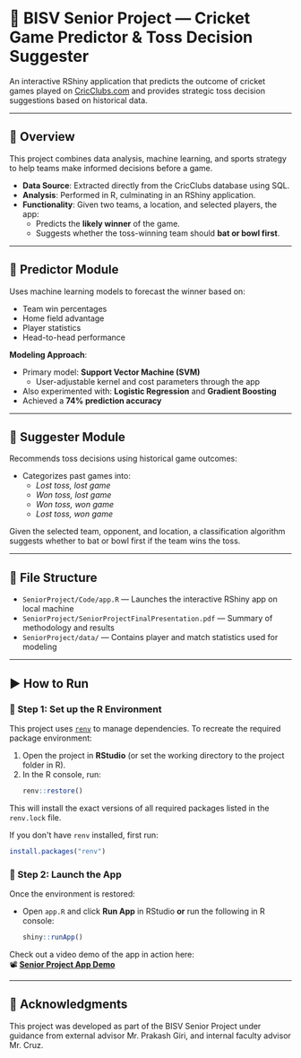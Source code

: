 # 🎯 BISV Senior Project — Cricket Game Predictor & Toss Decision Suggester

An interactive RShiny application that predicts the outcome of cricket games played on [CricClubs.com](https://cricclubs.com) and provides strategic toss decision suggestions based on historical data.

---

## 🧠 Overview

This project combines data analysis, machine learning, and sports strategy to help teams make informed decisions before a game.

- **Data Source**: Extracted directly from the CricClubs database using SQL.
- **Analysis**: Performed in R, culminating in an RShiny application.
- **Functionality**: Given two teams, a location, and selected players, the app:
  - Predicts the **likely winner** of the game.
  - Suggests whether the toss-winning team should **bat or bowl first**.

---

## 🔮 Predictor Module

Uses machine learning models to forecast the winner based on:

- Team win percentages  
- Home field advantage  
- Player statistics  
- Head-to-head performance

**Modeling Approach**:
- Primary model: **Support Vector Machine (SVM)**
  - User-adjustable kernel and cost parameters through the app
- Also experimented with: **Logistic Regression** and **Gradient Boosting**
- Achieved a **74% prediction accuracy**

---

## 🧩 Suggester Module

Recommends toss decisions using historical game outcomes:

- Categorizes past games into:
  - *Lost toss, lost game*
  - *Won toss, lost game*
  - *Won toss, won game*
  - *Lost toss, won game*

Given the selected team, opponent, and location, a classification algorithm suggests whether to bat or bowl first if the team wins the toss.

---

## 📁 File Structure

- `SeniorProject/Code/app.R` — Launches the interactive RShiny app on local machine 
- `SeniorProject/SeniorProjectFinalPresentation.pdf` — Summary of methodology and results  
- `SeniorProject/data/` — Contains player and match statistics used for modeling

---

## ▶️ How to Run

### 🔧 Step 1: Set up the R Environment

This project uses [`renv`](https://rstudio.github.io/renv/) to manage dependencies. To recreate the required package environment:

1. Open the project in **RStudio** (or set the working directory to the project folder in R).
2. In the R console, run:
   ```r
   renv::restore()
   ```
This will install the exact versions of all required packages listed in the `renv.lock` file.

If you don't have `renv` installed, first run:
  ```r
  install.packages("renv")
  ```

### 🚀 Step 2: Launch the App

Once the environment is restored:

- Open `app.R` and click **Run App** in RStudio **or** run the following in R console:
  ```r
  shiny::runApp()
  ```

Check out a video demo of the app in action here:  
📽️ **[Senior Project App Demo](https://anishdeshpande.com/Images_and_Attachments/SeniorProjectAppDemo.mp4)**

---

## 📌 Acknowledgments

This project was developed as part of the BISV Senior Project under guidance from external advisor Mr. Prakash Giri, and internal faculty advisor Mr. Cruz.
